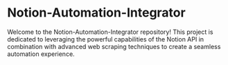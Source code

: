 # Notion-Automation-Integrator
Welcome to the Notion-Automation-Integrator repository! This project is dedicated to leveraging the powerful capabilities of the Notion API in combination with advanced web scraping techniques to create a seamless automation experience.
